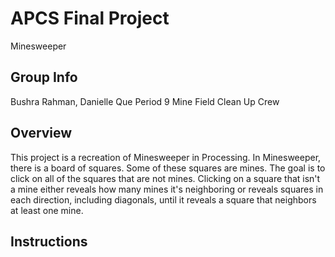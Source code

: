 # APCS Final Project
Minesweeper
## Group Info
Bushra Rahman, Danielle Que
Period 9
Mine Field Clean Up Crew
## Overview
This project is a recreation of Minesweeper in Processing. In Minesweeper, there is a board of squares. Some of these squares are mines. The goal is to click on all of the squares that are not mines. Clicking on a square that isn't a mine either reveals how many mines it's neighboring or reveals squares in each direction, including diagonals, until it reveals a square that neighbors at least one mine.

## Instructions
